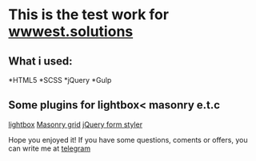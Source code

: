 This is the test work for [wwwest.solutions](http://wwwest.solutions/)
===
What i used:
---
*HTML5
*SCSS
*jQuery
*Gulp

Some plugins for lightbox< masonry e.t.c
---
[lightbox](https://lokeshdhakar.com/projects/lightbox2/)
[Masonry grid](https://masonry.desandro.com/)
[jQuery form styler](http://dimox.name/jquery-form-styler/)

Hope you enjoyed it!
If you have some questions, coments or offers, you can write me at [telegram](https://t.me/Jezitis)
